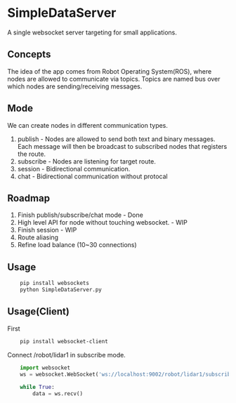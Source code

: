 SimpleDataServer
=====
A single websocket server targeting for small applications.

## Concepts
The idea of the app comes from Robot Operating System(ROS), where nodes are allowed to communicate via topics. Topics are named bus over which nodes are sending/receiving messages.

## Mode
We can create nodes in different communication types.

1. publish - Nodes are allowed to send both text and binary messages. Each message will then be broadcast to subscribed nodes that registers the route.
2. subscribe - Nodes are listening for target route.
3. session - Bidirectional communication.
4. chat - Bidirectional communication without protocal

## Roadmap
1. Finish publish/subscribe/chat mode - Done
2. High level API for node without touching websocket. - WIP
3. Finish session - WIP
4. Route aliasing
5. Refine load balance (10~30 connections)


## Usage
```bash
    pip install websockets
    python SimpleDataServer.py
```

## Usage(Client)
First 
```bash
    pip install websocket-client
```
Connect /robot/lidar1 in subscribe mode.

```python
    import websocket
    ws = websocket.WebSocket('ws://localhost:9002/robot/lidar1/subscribe')
   
    while True:
        data = ws.recv()
```
